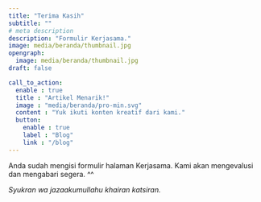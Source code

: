 ```yaml
---
title: "Terima Kasih"
subtitle: ""
# meta description
description: "Formulir Kerjasama."
image: media/beranda/thumbnail.jpg
opengraph:
  image: media/beranda/thumbnail.jpg
draft: false

call_to_action:
  enable : true
  title : "Artikel Menarik!"
  image : "media/beranda/pro-min.svg"
  content : "Yuk ikuti konten kreatif dari kami."
  button:
    enable : true
    label : "Blog"
    link : "/blog"
---
```


Anda sudah mengisi formulir halaman Kerjasama. Kami akan mengevalusi dan mengabari segera. ^^

_Syukran wa jazaakumullahu khairan katsiran._
